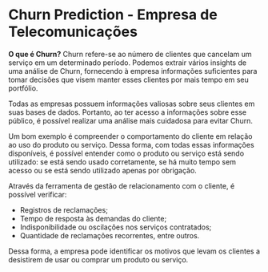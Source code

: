 # Churn Prediction - Empresa de Telecomunicações

**O que é Churn?**
Churn refere-se ao número de clientes que cancelam um serviço em um determinado período. Podemos extrair vários insights de uma análise de Churn, fornecendo à empresa informações suficientes para tomar decisões que visem manter esses clientes por mais tempo em seu portfólio.

Todas as empresas possuem informações valiosas sobre seus clientes em suas bases de dados. Portanto, ao ter acesso a informações sobre esse público, é possível realizar uma análise mais cuidadosa para evitar Churn.

Um bom exemplo é compreender o comportamento do cliente em relação ao uso do produto ou serviço. Dessa forma, com todas essas informações disponíveis, é possível entender como o produto ou serviço está sendo utilizado: se está sendo usado corretamente, se há muito tempo sem acesso ou se está sendo utilizado apenas por obrigação.

Através da ferramenta de gestão de relacionamento com o cliente, é possível verificar:

* Registros de reclamações;
* Tempo de resposta às demandas do cliente;
* Indisponibilidade ou oscilações nos serviços contratados;
* Quantidade de reclamações recorrentes, entre outros.

Dessa forma, a empresa pode identificar os motivos que levam os clientes a desistirem de usar ou comprar um produto ou serviço.
